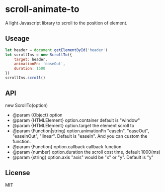 # scroll-animate-to

A light Javascript library to scroll to the position of element.


## Useage

```javascript
let header = document.getElementById('header')
let scrollIns = new ScrollTo({
    target: header,
    animationFn: 'easeOut',
    duration: 1500
})
scrollIns.scroll()
```


## API

new ScrollTo(option)

* @param {Object}           option
* @param {HTMLElement}      option.container    default is "window"
* @param {HTMLElement}      option.target       the element scroll to
* @param {Function|string}  option.animationFn  "easeIn", "easeOut", "easeInOut", "linear". Default is "easeIn". And you can custom the function.
* @param {Function}         option.callback     callback function
* @param {number}           option.duration     the scroll cost time, default 1000(ms)
* @param {string}           option.axis         "axis" would be "x" or "y". Default is "y"

## License

MIT
